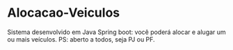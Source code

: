 # Alocacao-Veiculos
Sistema desenvolvido em Java Spring boot: você poderá alocar e alugar um ou mais veículos. PS: aberto a todos, seja PJ ou PF.
